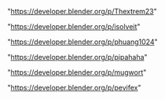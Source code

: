 "https://developer.blender.org/p/Thextrem23"

"https://developer.blender.org/p/isolveit"

"https://developer.blender.org/p/phuang1024"

"https://developer.blender.org/p/pipahaha"

"https://developer.blender.org/p/mugwort"

"https://developer.blender.org/p/pevifex"

 
